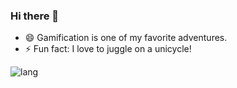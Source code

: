### Hi there 👋
- 😄 Gamification is one of my favorite adventures.
- ⚡ Fun fact: I love to juggle on a unicycle!

![lang](https://github-readme-stats.vercel.app/api/top-langs/?username=nycynik&show_icons=true&theme=dark&layout=compact)

